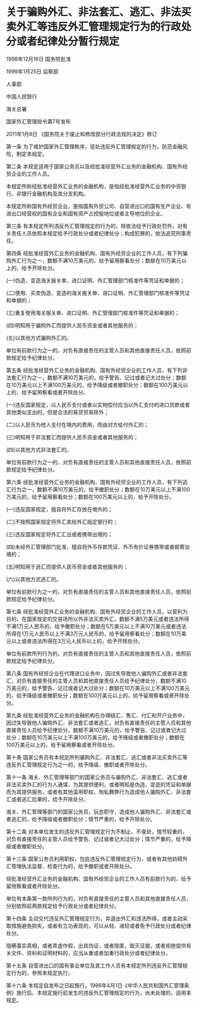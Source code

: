 # 关于骗购外汇、非法套汇、逃汇、非法买卖外汇等违反外汇管理规定行为的行政处分或者纪律处分暂行规定

1998年12月16日 国务院批准

1999年1月25日 监察部

人事部

中国人民银行

海关总署

国家外汇管理局令第7号发布

2011年1月8日 《国务院关于废止和修改部分行政法规的决定》修订

<!-- INFO END -->

第一条 为了维护国家外汇管理秩序，惩处违反外汇管理规定的行为，防范金融风险，制定本规定。

第二条 本规定适用于国家公务员以及经批准经营外汇业务的金融机构、国有外经贸企业的工作人员。

本规定所称经批准经营外汇业务的金融机构，是指经批准经营外汇业务的中资银行、非银行金融机构及其分支机构。

本规定所称国有外经贸企业，是指国有外贸公司、自营进出口的国有生产企业、有进出口经营权的国有企业和国有资产占控股地位或者主导地位的企业。

第三条 有本规定所列违反外汇管理规定的行为的，除依法给予行政处罚外，对有关责任人员依照本规定给予行政处分或者纪律处分；构成犯罪的，依法追究刑事责任。

第四条 经批准经营外汇业务的金融机构、国有外经贸企业的工作人员，有下列骗购外汇行为之一，数额不满10万美元的，给予留用察看处分；数额在10万美元以上的，给予开除处分。

(一)伪造、变造海关报关单、进口证明、外汇管理部门核准件等凭证和单据的；

(二)使用、买卖伪造、变造的海关报关单、进口证明、外汇管理部门核准件等凭证和单据的；

(三)重复使用海关报关单、进口证明、外汇管理部门核准件等凭证和单据的；

(四)明知用于骗购外汇而提供人民币资金或者其他服务的；

(五)以其他方式骗购外汇的。

单位有前款行为之一的，对负有直接责任的主管人员和其他直接责任人员，依照前款规定给予纪律处分。

第五条 经批准经营外汇业务的金融机构、国有外经贸企业的工作人员，有下列非法套汇行为之一，数额不满10万美元的，给予警告、记过或者记大过处分；数额在10万美元以上不满100万美元的，给予降级或者撤职处分；数额在100万美元以上的，给予留用察看或者开除处分。

(一)违反国家规定，以人民币支付或者以实物偿付应当以外汇支付的进口货款或者其他类似支出的，但是合法的易货贸易除外；

(二)以人民币为他人支付在境内的费用，而由对方给付外汇的；

(三)明知用于非法套汇而提供人民币资金或者其他服务的；

(四)以其他方式非法套汇的。

单位有前款行为之一的，对负有直接责任的主管人员和其他直接责任人员，依照前款规定给予纪律处分。

第六条 经批准经营外汇业务的金融机构、国有外经贸企业的工作人员，有下列逃汇行为之一，数额不满10万美元的，给予撤职处分；数额在10万美元以上不满100万美元的，给予留用察看处分；数额在100万美元以上的，给予开除处分。

(一)违反国家规定，擅自将外汇存放在境外的；

(二)不按照国家规定将外汇卖给外汇指定银行的；

(三)违反国家规定将外汇汇出或者携带出境的；

(四)未经外汇管理部门批准，擅自将外币存款凭证、外币有价证券携带或者邮寄出境的；

(五)明知用于逃汇而提供人民币资金或者其他服务的；

(六)以其他方式逃汇的。

单位有前款行为之一的，对负有直接责任的主管人员和其他直接责任人员，依照前款规定给予纪律处分。

第七条 经批准经营外汇业务的金融机构、国有外经贸企业的工作人员，以营利为目的，在国家规定的交易场所以外非法买卖外汇，数额不满5万美元或者违法所得不满1万元人民币的，给予撤职处分；数额在5万美元以上不满10万美元或者违法所得在1万元人民币以上不满3万元人民币的，给予留用察看处分；数额在10万美元以上或者违法所得在3万元人民币以上的，给予开除处分。

单位有前款所列行为的，对负有直接责任的主管人员和其他直接责任人员，依照前款规定给予纪律处分。

第八条 国有外经贸企业在代理进口业务中，因过失导致他人骗购外汇或者非法套汇，对负有直接责任的主管人员和其他直接责任人员给予纪律处分，数额不满10万美元的，给予警告、记过或者记大过处分；数额在10万美元以上不满100万美元的，给予降级或者撤职处分；数额在100万美元以上的，给予留用察看或者开除处分。

第九条 经批准经营外汇业务的金融机构在办理结汇、售汇、付汇和开户业务中，因过失导致他人骗购外汇、非法套汇或者逃汇，对负有直接责任的主管人员和其他直接责任人员给予纪律处分，数额不满10万美元的，给予警告、记过或者记大过处分；数额在10万美元以上不满100万美元的，给予降级或者撤职处分；数额在100万美元以上的，给予留用察看或者开除处分。

第十条 国家公务员有本规定所列骗购外汇、非法套汇、逃汇或者非法买卖外汇等违反外汇管理规定行为之一的，给予降级、撤职或者开除处分。

第十一条 海关、外汇管理等部门的国家公务员与骗购外汇、非法套汇、逃汇或者非法买卖外汇的行为人通谋，为其提供便利，或者明知是伪造、变造的凭证和单据而为其提供服务，或者有其他滥用职权、徇私舞弊行为造成他人骗购外汇、非法套汇或者逃汇后果的，给予开除处分。

海关、外汇管理等部门的国家公务员，玩忽职守，造成他人骗购外汇、非法套汇或者逃汇的，给予降级或者撤职处分；情节严重的，给予开除处分。

第十二条 对本单位发生的违反外汇管理规定行为不制止、不查处，情节较重的，对负有直接责任的主管人员给予警告、记过或者记大过处分；情节严重的，给予降级或者撤职处分。

第十三条 国家公务员利用职权，包庇违反外汇管理规定行为，或者有其他妨碍外汇管理执法监督、检查行为的，给予撤职或者开除处分。

经批准经营外汇业务的金融机构、国有外经贸企业的工作人员有前款行为的，给予留用察看或者开除处分。

单位有本条第一款所列行为的，对负有直接责任的主管人员和其他直接责任人员，分别依照前两款规定给予行政处分或者纪律处分。

第十四条 主动交代违反外汇管理规定行为，并退出外汇和违法所得，或者主动采取措施避免损失，或者有立功表现的，可以从轻、减轻或者免予行政处分或者纪律处分。

隐瞒事实真相，或者弄虚作假，出具伪证，或者隐匿、毁灭证据，或者拒绝提供有关文件、资料和证明材料的，应当从重或者加重行政处分或者纪律处分。

第十五条 自营进出口的国有事业单位及其工作人员有本规定所列违反外汇管理规定行为的，参照本规定执行。

第十六条 本规定自发布之日起施行。1996年4月1日《中华人民共和国外汇管理条例》施行后、本规定施行前发生的违反外汇管理规定的行为，尚未处理的，适用本规定。